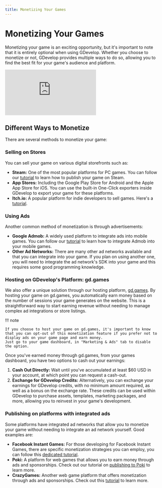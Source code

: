 ```yaml
---
title: Monetizing Your Games
---
```


# Monetizing Your Games

Monetizing your game is an exciting opportunity, but it's important to note that it is entirely optional when using GDevelop. Whether you choose to monetize or not, GDevelop provides multiple ways to do so, allowing you to find the best fit for your game's audience and platform.

<div class="video-container">
  <iframe src="https://www.youtube.com/embed/zY5kv50XNn" frameborder="0" allowfullscreen></iframe>
</div>

## Different Ways to Monetize

There are several methods to monetize your game:

### Selling on Stores

You can sell your game on various digital storefronts such as:

- **Steam:** One of the most popular platforms for PC games. You can follow our [tutorial](/gdevelop5/publishing/publish-to-steam/) to learn how to publish your game on Steam.
- **App Stores:** Including the Google Play Store for Android and the Apple App Store for iOS. You can use the built-in One-Click exporters inside GDevelop to export your game for these platforms.
- **Itch.io:** A popular platform for indie developers to sell games. Here's a [tutorial](gdevelop5/publishing/publishing-to-itch-io/).

### Using Ads

Another common method of monetization is through advertisements:

- **Google Admob:** A widely used platform to integrate ads into mobile games. You can follow our [tutorial](/gdevelop5/all-features/admob) to learn how to integrate Admob into your mobile games.
- **Other Ad Networks:** There are many other ad networks available and that you can integrate into your game. If you plan on using another one, you will need to integrate the ad network's SDK into your game and this requires some good programming knowledge.

### Hosting on GDevelop's Platform: gd.games

We also offer a unique solution through our hosting platform, [gd.games](https://gd.games). By hosting your game on gd.games, you automatically earn money based on the number of sessions your game generates on the website. This is a straightforward way to start earning revenue without needing to manage complex ad integrations or store listings.

!!! note

    If you choose to host your game on gd.games, it's important to know that you can opt-out of this monetization feature if you prefer not to display ads on your game page and earn money.
    Just go to your game dashboard, in "Marketing & Ads" tab to disable the option.

Once you've earned money through gd.games, from your games dashboard, you have two options to cash out your earnings:

1. **Cash Out Directly:** Wait until you've accumulated at least $60 USD in your account, at which point you can request a cash-out.
2. **Exchange for GDevelop Credits:** Alternatively, you can exchange your earnings for GDevelop credits, with no minimum amount required, as well as a bonus on the exchange rate.
   These credits can be used within GDevelop to purchase assets, templates, marketing packages, and more, allowing you to reinvest in your game's development.

### Publishing on platforms with integrated ads

Some platforms have integrated ad networks that allow you to monetize your game without needing to integrate an ad network yourself. Good examples are:

- **Facebook Instant Games:** For those developing for Facebook Instant Games, there are specific monetization strategies you can employ, you can follow this [dedicated tutorial](/gdevelop5/publishing/publishing-to-facebook-instant-games/monetize).
- **Poki:** A platform for web games that allows you to earn money through ads and sponsorships. Check out our tutorial on [publishing to Poki](/gdevelop5/publishing/poki/) to learn more.
- **CrazyGames:** Another web game platform that offers monetization through ads and sponsorships. Check out this [tutorial](/gdevelop5/publishing/crazy-games/) to learn more.
